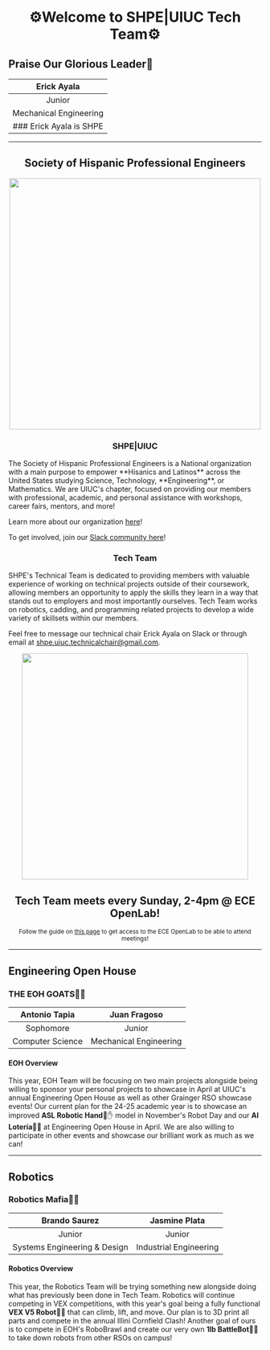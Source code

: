<h1 align = "center"> ⚙Welcome to SHPE|UIUC Tech Team⚙ </h2>


## Praise Our Glorious Leader👑
| Erick Ayala |
| :----: |
| Junior |
| Mechanical Engineering |
### Erick Ayala is SHPE|UIUC's Technical Chair for the 24-25 Academic Year!!🙌

---

<h2 align = "center">Society of Hispanic Professional Engineers</h2>
<div align="center">
<img src="https://shpe.soe.ucsc.edu/sites/default/files/SHPE_logo_FullColor-RGB-2x.png" width = "500">
</div>

<h3 align = "center"> SHPE|UIUC </h2>
The Society of Hispanic Professional Engineers is a National organization with a main purpose to empower **Hisanics and Latinos** across the United States studying Science, Technology, **Engineering**, or Mathematics. We are UIUC's chapter, focused on providing our members with professional, academic, and personal assistance with workshops, career fairs, mentors, and more! 

Learn more about our organization [here](https://students.grainger.illinois.edu/shpe/home/)! 

To get involved, join our [Slack community here](https://join.slack.com/t/shpe-uiuc/shared_invite/zt-2dg63mxaa-5uZB58i6PmPgnbJsJzXL7w)!

<h3 align = "center"> Tech Team </h3>
SHPE's Technical Team is dedicated to providing members with valuable experience of working on technical projects outside of their coursework, allowing members an opportunity to apply the skills they learn in a way that stands out to employers and most importantly ourselves. Tech Team works on robotics, cadding, and programming related projects to develop a wide variety of skillsets within our members. 

Feel free to message our technical chair Erick Ayala on Slack or through email at [shpe.uiuc.technicalchair@gmail.com](shpe.uiuc.technicalchair@gmail.com).

<div align="center">
 <img src="https://media.licdn.com/dms/image/D5622AQGQCMtZTuv8RA/feedshare-shrink_800/0/1680520894557?e=2147483647&v=beta&t=BGT2WWyXfU4zspvqrbS6XbmiA_tCWU_bbpyzMtV5n0k" width = "450">

 <h2> Tech Team meets every Sunday, 2-4pm @ ECE OpenLab! </h2>

 <sub>Follow the guide on [this page](https://openlab.ece.illinois.edu/apply.html) to get access to the ECE OpenLab to be able to attend meetings!</sub>

</div>

 ---

## Engineering Open House
### THE EOH GOATS🐐🐐

| Antonio Tapia | Juan Fragoso |
| :----: | :----:  |           
| Sophomore | Junior |
| Computer Science | Mechanical Engineering |

#### EOH Overview
This year, EOH Team will be focusing on two main projects alongside being willing to sponsor your personal projects to showcase in April at UIUC's annual Engineering Open House as well as other Grainger RSO showcase events! Our current plan for the 24-25 academic year is to showcase an improved **ASL Robotic Hand**🤖✋ model in November's Robot Day and our **AI Lotería**🤖💃 at Engineering Open House in April. We are also willing to participate in other events and showcase our brilliant work as much as we can!

---

## Robotics
### Robotics Mafia🤵🤵

| Brando Saurez | Jasmine Plata |
| :----: | :----: |
| Junior | Junior |
| Systems Engineering & Design | Industrial Engineering |

#### Robotics Overview
This year, the Robotics Team will be trying something new alongside doing what has previously been done in Tech Team. Robotics will continue competing in VEX competitions, with this year's goal being a fully functional **VEX V5 Robot🤖🚗** that can climb, lift, and move. Our plan is to 3D print all parts and compete in the annual Illini Cornfield Clash! Another goal of ours is to compete in EOH's RoboBrawl and create our very own **1lb BattleBot🤖🤜** to take down robots from other RSOs on campus!
